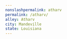 ```yaml
---
﻿nonslashpermalink: atharv
permalink: /atharv/
alley: Atharv
city: Mandeville
state: Louisiana
---
```

